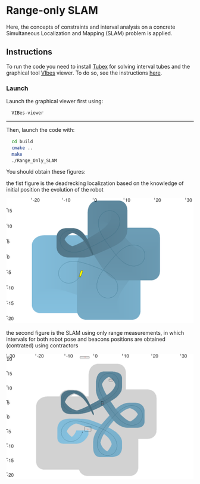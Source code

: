 # Range-only SLAM

 Here,  the concepts of constraints and interval analysis on a concrete Simultaneous Localization and Mapping (SLAM) problem is applied.

## Instructions

To run the code you need to install  [Tubex](http://simon-rohou.fr/research/tubex-lib/doc/index.html) for solving interval tubes and the graphical tool  [VIbes](http://simon-rohou.fr/research/tubex-lib/doc/install/01-installation.html#graphical-tools) viewer.  To do so, see the instructions [here](https://github.com/jad-rabehi/Constraint-programming#instructions).



### Launch

Launch the graphical viewer first using:
```bash
  VIBes-viewer
```
---
Then, launch the code with:
```bash
  cd build
  cmake ..
  make
  ./Range_Only_SLAM
```



You should obtain these figures:

the fist figure is the deadrecking localization based on the knowledge of initial position the evolution of the robot

<img src="images/deadreckoning.png" width=750>

the second figure is the SLAM using only range measurements, in which intervals for both robot pose and beacons positions are obtained (contrated) using contractors

<img src="images/Range_SLAM.png" width=750>




